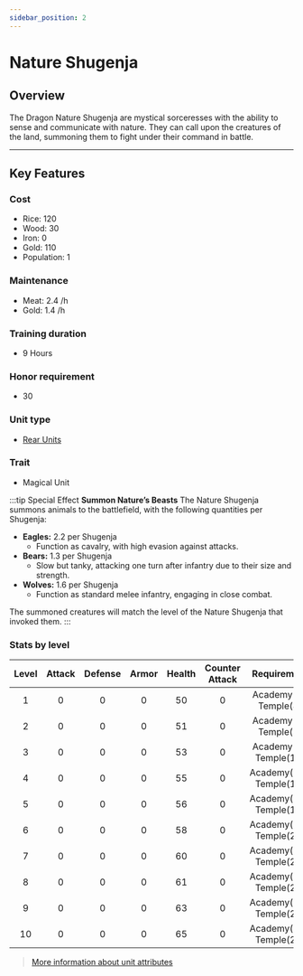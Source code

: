 ```yaml
---
sidebar_position: 2
---
```

# Nature Shugenja

## Overview

The Dragon Nature Shugenja are mystical sorceresses with the ability to sense and communicate with nature. They can call upon the creatures of the land, summoning them to fight under their command in battle.

---

## Key Features

### Cost
- Rice: 120
- Wood: 30
- Iron: 0
- Gold: 110
- Population: 1

### Maintenance
- Meat: 2.4 /h
- Gold: 1.4 /h

### Training duration
- 9 Hours

### Honor requirement
- 30

### Unit type
- [Rear Units](../../index.md#rear-units)

### Trait
- Magical Unit

:::tip Special Effect
**Summon Nature’s Beasts**
The Nature Shugenja summons animals to the battlefield, with the following quantities per Shugenja:
- **Eagles:** 2.2 per Shugenja
  - Function as cavalry, with high evasion against attacks.
- **Bears:** 1.3 per Shugenja
  - Slow but tanky, attacking one turn after infantry due to their size and strength.
- **Wolves:** 1.6 per Shugenja
  - Function as standard melee infantry, engaging in close combat.

The summoned creatures will match the level of the Nature Shugenja that invoked them.
:::

<!-- ### Samurai Skills
They can be affected by the Samurai abilities [Special Knowledge](../../../samurais/knowledge-skills.md) and [Horseman](../../../samurais/reasoning-skills.md). -->

### Stats by level

| Level | Attack | Defense | Armor | Health | Counter Attack |       Requirement       |
| :---: | :----: | :-----: | :---: | :----: | :------------: | :---------------------: |
|   1   |   0    |    0    |   0   |   50   |       0        |  Academy(3), Temple(4)  |
|   2   |   0    |    0    |   0   |   51   |       0        |  Academy(5), Temple(8)  |
|   3   |   0    |    0    |   0   |   53   |       0        | Academy(8), Temple(12)  |
|   4   |   0    |    0    |   0   |   55   |       0        | Academy(12), Temple(15) |
|   5   |   0    |    0    |   0   |   56   |       0        | Academy(14), Temple(17) |
|   6   |   0    |    0    |   0   |   58   |       0        | Academy(17), Temple(20) |
|   7   |   0    |    0    |   0   |   60   |       0        | Academy(20), Temple(22) |
|   8   |   0    |    0    |   0   |   61   |       0        | Academy(23), Temple(25) |
|   9   |   0    |    0    |   0   |   63   |       0        | Academy(25), Temple(27) |
|  10   |   0    |    0    |   0   |   65   |       0        | Academy(29), Temple(29) |

> [More information about unit attributes](../../index.md#attributes)